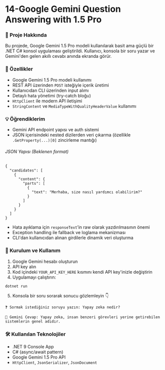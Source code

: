 # 14-Google Gemini Question Answering with 1.5 Pro
### 🎯 Proje Hakkında  
Bu projede, Google Gemini 1.5 Pro modeli kullanılarak basit ama güçlü bir .NET C# konsol uygulaması geliştirildi. Kullanıcı, konsola bir soru yazar ve Gemini'den gelen akıllı cevabı anında ekranda görür.

### 🚀 Özellikler
+ Google Gemini 1.5 Pro modeli kullanımı
+ REST API üzerinden `POST` isteğiyle içerik üretimi
+ Kullanıcıdan CLI üzerinden input alımı
+ Detaylı hata yönetimi (try-catch bloğu)
+ `HttpClient` ile modern API iletişimi
+ `StringContent` ve `MediaTypeWithQualityHeaderValue` kullanımı

### 💡 Öğrendiklerim
+ Gemini API endpoint yapısı ve auth sistemi
+ JSON içerisindeki nested dizilerden veri çıkarma (özellikle `.GetProperty(...)[0]` zincirleme mantığı)
###### JSON Yapısı (Beklenen format)
```
{
  "candidates": [
    {
      "content": {
        "parts": [
          {
            "text": "Merhaba, size nasıl yardımcı olabilirim?"
          }
        ]
      }
    }
  ]
}
```
+ Hata ayıklama için `responseText`’in raw olarak yazdırılmasının önemi
+ Exception handling ile fallback ve loglama mekanizması
+ CLI'dan kullanıcıdan alınan girdilerle dinamik veri oluşturma

### 🔧 Kurulum ve Kullanım 
1. Google Gemini hesabı oluşturun
2. API key alın
3. Kod içindeki `YOUR_API_KEY_HERE` kısmını kendi API key'inizle değiştirin
4. Uygulamayı çalıştırın:
```
dotnet run
```
5. Konsola bir soru sorarak sonucu gözlemleyin 👇
```
❓ Sormak istediğiniz soruyu yazın: Yapay zeka nedir?

🧠 Gemini Cevap: Yapay zeka, insan benzeri görevleri yerine getirebilen sistemlerin genel adıdır.
```

### 🛠 Kullanılan Teknolojiler
+ .NET 9 Console App
+ C# (async/await pattern)
+ Google Gemini 1.5 Pro API
+ `HttpClient`, `JsonSerializer`, `JsonDocument`
